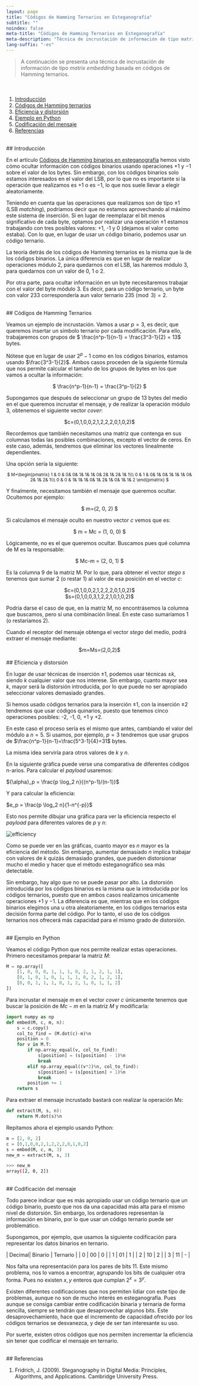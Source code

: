 ```yaml
---
layout: page
title: "Códigos de Hamming Ternarios en Esteganografía"
subtitle: "" 
noindex: false
meta-title: "Códigos de Hamming Ternarios en Esteganografía"
meta-description: "Técnica de incrustación de información de tipo matrix embedding basada en códigos de Hamming ternarios."
lang-suffix: "-es"
---
```



> A continuación se presenta una técnica de incrustación de información de 
> tipo *matrix embedding* basada en códigos de Hamming ternarios.


<style>
    [id]::before {
        content: '';
        display: block;
        height:      70px;
        margin-top: -70px;
        visibility: hidden;
    }
</style>

<div class='menu' style='margin-top:50px'></div>



1. [Introducción](#introducción)
2. [Códigos de Hamming ternarios](#códigos-de-hamming-ternarios)
3. [Eficiencia y distorsión](#eficiencia-y-distorsión)
4. [Ejemplo en Python](#ejemplo-en-python)
5. [Codificación del mensaje](#codificación-del-mensaje)
6. [Referencias](#referencias)


<br>
## Introducción

En el artículo [Códigos de Hamming binarios en esteganografía](/stego/lab/codes/binary-hamming-es)
hemos visto cómo ocultar información con códigos binarios usando operaciones
$+1$ y $-1$ sobre el valor de los bytes. Sin embargo, con los códigos binarios
solo estamos interesados en el valor del LSB, por lo que no es importante si
la operación que realizamos es $+1$ o es $-1$, lo que nos suele llevar a elegir
aleatoriamente.


Teniendo en cuenta que las operaciones que realizamos son de tipo $\pm 1$
(LSB *matching*), podríamos decir que no estamos aprovechando al máximo este 
sistema de inserción. 
Si en lugar de reemplazar el bit menos significativo de cada byte, optamos por 
realizar una operación $\pm 1$ estamos trabajando con tres posibles valores: 
+1, -1 y 0 (dejamos el valor como estaba). Con lo que, en lugar de usar un 
código binario, podemos usar un código ternario.

La teoría detrás de los códigos de Hamming ternarios es la misma que la de los 
códigos binarios. La única diferencia es que en lugar de realizar operaciones 
módulo $2$, para quedarnos con el LSB, las haremos módulo 3, para quedarnos
con un valor de $0$, $1$ o $2$.

Por otra parte, para ocultar información en un byte necesitaremos trabajar con 
el valor del byte módulo $3$. Es decir, para un código ternario, un 
byte con valor 233 correspondería aun valor ternario $235\pmod 3 = 2$. 




<br>
## Códigos de Hamming Ternarios


Veamos un ejemplo de incrustación. Vamos a usar $p=3$, es decir, que 
queremos insertar un símbolo ternario por cada modificación. Para ello, 
trabajaremos con grupos de $ \frac{n^p-1}{n-1} = \frac{3^3-1}{2} = 13$ bytes.

Nótese que en lugar de usar $2^p-1$ como en los códigos binarios, estamos 
usando $\frac{3^3-1}{2}$. Ambos casos proceden de la siguiente fórmula
que nos permite calcular el tamaño de los grupos de bytes en los que vamos
a ocultar la información:

<center>
$ \frac{n^p-1}{n-1} = \frac{3^p-1}{2} $
</center>

Supongamos que después de seleccionar un grupo de 13 bytes del medio en el
que queremos incrustar el mensaje, y de realizar la operación módulo 3,
obtenemos el siguiente vector *cover*:

<center>
$c=(0,1,0,0,2,1,2,2,2,0,1,0,2)$
</center>

Recordemos que también necesitamos una matriz que contenga en sus columnas 
todas las posibles combinaciones, excepto el vector de ceros. En este caso,
además, tendremos que eliminar los vectores linealmente dependientes.

Una opción sería la siguiente:

<center>
<small>
$ M=\begin{pmatrix} 
1 & 0 & 0& 0& 1& 1& 1& 0& 2& 1& 2& 1& 1\\\
0 & 1 & 0& 1& 0& 1& 1& 1& 0& 2& 1& 2& 1\\\
0 & 0 & 1& 1& 1& 0& 1& 2& 1& 0& 1& 1& 2
\end{pmatrix} $
</small>
</center>



Y finalmente, necesitamos también el mensaje que queremos ocultar. 
Ocultemos por ejemplo:

<center>
$ m=(2, 0, 2) $
</center>

Si calculamos el mensaje oculto en nuestro vector $c$ vemos que es:

<center>
$ m = Mc = (1, 0, 0) $
</center>

Lógicamente, no es el que queremos ocultar. Buscamos pues qué
columna de M es la responsable:

<center>
$ Mc-m = (2, 0, 1) $
</center>

Es la columna 9 de la matriz M. Por lo que, para obtener el vector *stego*
$s$ tenemos que sumar 2 (o restar 1) al valor de esa posición en el vector $c$:

<center>
$c=(0,1,0,0,2,1,2,2,2,0,1,0,2)$
</center>

<center>
$s=(0,1,0,0,3,1,2,2,1,0,1,0,2)$
</center>


Podría darse el caso de que, en la matriz M, no encontrásemos la columna
que buscamos, pero sí una combinación lineal. En este caso sumaríamos
1 (o restaríamos 2).


Cuando el receptor del mensaje obtenga el vector *stego* del medio, 
podrá extraer el mensaje mediante:

<center>
$m=Ms=(2,0,2)$
</center>



<br>
## Eficiencia y distorsión

En lugar de usar técnicas de inserción $\pm 1$, podemos usar técnicas 
$\pm k$, siendo $k$ cualquier valor que nos interese. Sin embargo, 
cuanto mayor sea $k$, mayor será la distorsión introducida, por lo que 
puede no ser apropiado seleccionar valores demasiado grandes. 

Si hemos usado códigos ternarios para la inserción $\pm 1$, con la 
inserción $\pm 2$ tendremos que usar códigos quinarios, puesto que 
tenemos cinco operaciones posibles: -2, -1, 0, +1 y +2. 



En este caso el proceso sería es el mismo que antes, cambiando el valor del 
módulo a $n=5$. Si usamos, por ejemplo, $p=3$ tendremos que usar grupos de 
$\frac{n^p-1}{n-1}=\frac{5^3-1}{4}=31$ bytes. 

La misma idea serviría para otros valores de $k$ y $n$.


En la siguiente gráfica puede verse una comparativa de diferentes códigos 
n-arios. Para calcular el *payload* usaremos:

${\alpha}_p = \frac{p \log_2 n}{(n^p-1)/(n-1)}$

Y para calcular la eficiencia:

$e_p = \frac{p \log_2 n}{1-n^{-p}}$

Esto nos permite dibujar una gráfica para ver la eficiencia respecto el
*payload* para diferentes valores de $p$ y $n$:

![efficiency](/stego/blog/resources/n-ary-codes.png?style=centerme)


Como se puede ver en las gráficas, cuanto mayor es $n$ mayor es la eficiencia 
del método. Sin embargo, aumentar demasiado $n$ implica trabajar con valores
de $k$ quizás demasiado grandes, que  pueden distorsionar mucho el medio y 
hacer que el método esteganográfico sea más detectable.

Sin embargo, hay algo que no se puede pasar por alto. La distorsión introducida
por los códigos binarios es la misma que la introducida por los códigos 
ternarios, puesto que en ambos casos realizamos únicamente operaciones $+1$ y
$-1$. La diferencia es que, mientras que en los códigos binarios elegimos una
u otra aleatoriamente, en los códigos ternarios esta decisión forma parte del 
código. Por lo tanto, el uso de los códigos ternarios nos ofrecerá más 
capacidad para el mismo grado de distorsión.


<br>
## Ejemplo en Python


Veamos el código Python que nos permite realizar estas operaciones. Primero
necesitamos preparar la matriz $M$:


```python
M = np.array([
    [1, 0, 0, 0, 1, 1, 1, 0, 2, 1, 2, 1, 1],
    [0, 1, 0, 1, 0, 1, 1, 1, 0, 2, 1, 2, 1],
    [0, 0, 1, 1, 1, 0, 1, 2, 1, 0, 1, 1, 2]
])
```

Para incrustar el mensaje $m$ en el vector *cover* $c$ únicamente tenemos
que buscar la posición de $Mc-m$ en la matriz $M$ y modificarla:

```python
import numpy as np
def embed(M, c, m, n):
    s = c.copy()
    col_to_find = (M.dot(c)-m)%n
    position = 0
    for v in M.T:
        if np.array_equal(v, col_to_find):
            s[position] = (s[position] - 1)%n
            break
        elif np.array_equal((v*2)%n, col_to_find):
            s[position] = (s[position] + 1)%n
            break
        position += 1
    return s

```

Para extraer el mensaje incrustado bastará con realizar la operación $Ms$:

```python
def extract(M, s, n):
    return M.dot(s)%n
```

Repitamos ahora el ejemplo usando Python:

```python
m = [2, 0, 2]
c = [0,1,0,0,2,1,2,2,2,0,1,0,2]
s = embed(M, c, m, 3)
new_m = extract(M, s, 3)
```

```bash
>>> new_m
array([2, 0, 2])
```




<br>
## Codificación del mensaje

Todo parece indicar que es más apropiado usar un código ternario que un 
código binario, puesto que nos da una capacidad más alta para el mismo
nivel de distorsión. Sin embargo, los ordenadores representan la 
información en binario, por lo que usar un código ternario puede
ser problemático.

Supongamos, por ejemplo, que usamos la siguiente codificación para representar
los datos binarios en ternario.

| Decimal| Binario | Ternario |
| 0 | 00 | 0 |
| 1 | 01 | 1 |
| 2 | 10 | 2 |
| 3 | 11 | - |

Nos falta una representación para los pares de bits $11$. Este mismo 
problema, nos lo vamos a encontrar, agrupando los bits de cualquier
otra forma. Pues no existen $x, y$ enteros que cumplan $2^x=3^y$.

Existen diferentes codificaciones que nos permiten lidiar con este tipo
de problemas, aunque no son de mucho interés en esteganografía. Pues aunque
se consiga cambiar entre codificación binaria y ternaria de forma sencilla,
siempre se tendrán que desaprovechar algunos bits. Este desaprovechamiento,
hace que el incremento de capacidad ofrecido por los códigos ternarios
se desvanezca, y deje de ser tan interesante su uso.

Por suerte, existen otros códigos que nos permiten incrementar la eficiencia
sin tener que codificar el mensaje en ternario.





<br>
## Referencias

1. Fridrich, J. (2009). Steganography in Digital Media: Principles, Algorithms, 
   and Applications. Cambridge University Press.



